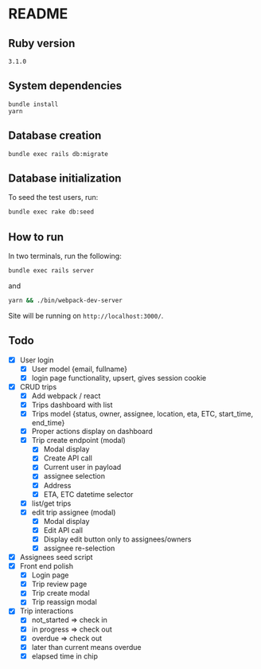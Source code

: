 # README

## Ruby version

`3.1.0`

## System dependencies

```
bundle install
yarn
```

## Database creation

```
bundle exec rails db:migrate
```

## Database initialization

To seed the test users, run:

```bash
bundle exec rake db:seed
```

## How to run

In two terminals, run the following:

```bash
bundle exec rails server
```
and
```bash
yarn && ./bin/webpack-dev-server
```

Site will be running on `http://localhost:3000/`.

## Todo

- [x] User login
  - [x] User model {email, fullname}
  - [x] login page functionality, upsert, gives session cookie
- [x] CRUD trips
  - [x] Add webpack / react
  - [x] Trips dashboard with list
  - [x] Trips model {status, owner, assignee, location, eta, ETC, start_time, end_time}
  - [x] Proper actions display on dashboard
  - [x] Trip create endpoint (modal)
    - [x] Modal display
    - [x] Create API call
    - [x] Current user in payload
    - [x] assignee selection
    - [x] Address
    - [x] ETA, ETC datetime selector
  - [x] list/get trips
  - [x] edit trip assignee (modal)
    - [x] Modal display
    - [x] Edit API call
    - [x] Display edit button only to assignees/owners
    - [x] assignee re-selection
- [x] Assignees seed script
- [x] Front end polish
  - [x] Login page
  - [x] Trip review page
  - [x] Trip create modal
  - [x] Trip reassign modal
- [x] Trip interactions
  - [x] not_started => check in
  - [x] in progress => check out
  - [x] overdue => check out
  - [x] later than current means overdue
  - [x] elapsed time in chip
